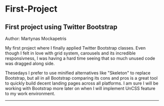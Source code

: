 # First-Project
First project using Twitter Bootstrap
--------------------------------------------------------------------------
Author: Martynas Mockapetris
<p>My first project where I finally applied Twitter Bootstrap classes. Even though I felt in love with grid system, carousels and its incredible responsivness, I was having a hard time seeing that so much unused code was dragged along side.</p>
<p>Thesedays I prefer to use minified alternatives like "Skeleton" to replace Bootstrap, but all in all Bootstrap comparing its cons and pros is a great tool to quickly build decent landing pages across all platforms. I am sure I will be working with Bootstrap more later on when I will implement UnCSS feature to my work environment.</p>

--------------------------------------------------------------------------
